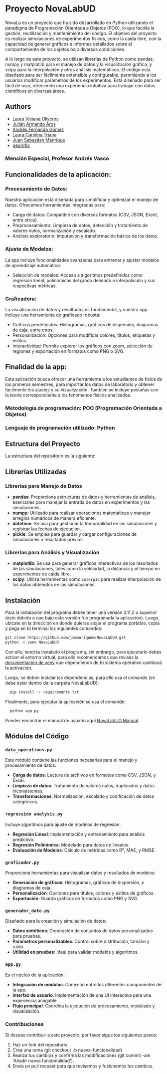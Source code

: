 # Proyecto NovaLabUD

NovaLa es un proyecto que ha sido desarrollado en Python utilizando el paradigma de Programación Orientada a Objetos (POO), lo que facilita la gestión, reutilización y mantenimiento del código. El objetivo del proyecto es realizar simulaciones de experimentos físicos, como la caída libre, con la capacidad de generar gráficos e informes detallados sobre el comportamiento de los objetos bajo diversas condiciones.

A lo largo de este proyecto, se utilizan librerías de Python como pandas, numpy y matplotlib para el manejo de datos y la visualización gráfica, y scipy para la interpolación y otros análisis matemáticos. El código está diseñado para ser fácilmente extensible y configurable, permitiendo a los usuarios modificar parámetros de los experimentos. Está diseñado para ser fácil de usar, ofreciendo una experiencia intuitiva para trabajar con datos científicos en diversas áreas.

## Authors

- [Laura Viviana Oliveros](https://www.github.com/OliverosLau)
- [Julián Armando Áros](https://www.github.com/Julianaros)
- [Andrés Fernando Gómez](https://www.github.com/fernandogomez0621)
- [Laura Carolina Triana](https://www.github.com/LTMeraki)
- [Juan Sebastian Manrique](https://www.github.com/jsmanriquem)
- [georgfis](https://www.github.com/georgfis)

### Mención Especial, Profesor Andrés Vasco

## Funcionalidades de la aplicación:

### Procesamiento de Datos:

Nuestra aplicación está diseñada para simplificar y optimizar el manejo de datos. Ofrecemos herramientas integradas para:

- Carga de datos: Compatible con diversos formatos (CSV, JSON, Excel, entre otros).
- Preprocesamiento: Limpieza de datos, detección y tratamiento de valores nulos, normalización y escalado.
- Análisis exploratorio: Imputación y transformación básica de los datos.

### Ajuste de Modelos:

La app incluye funcionalidades avanzadas para entrenar y ajustar modelos de aprendizaje automático:

- Selección de modelos: Acceso a algoritmos predefinidos como regresión lineal, polinómicas del grado deseado e interpolación y sus respectivas métricas.

### Graficadora:

La visualización de datos y resultados es fundamental, y nuestra app incluye una herramienta de graficado robusta:

- Gráficos predefinidos: Histogramas, gráficos de dispersión, diagramas de caja, entre otros.
- Personalización: Opciones para modificar colores, títulos, etiquetas y estilos.
- Interactividad: Permite explorar los gráficos con zoom, selección de regiones y exportación en formatos como PNG o SVG.

## Finalidad de la app:

Esta aplicación busca ofrecer una herramienta a los estudiantes de física de los primeros semestres, para importar los datos de laboratorio y obtener facilmente los ajustes y su vizualización. Tambien se incluye pestañas con la teoría correspondiente a los fenomenos físicos analizados.

### Metodología de programación: POO (Programación Orientada a Objetos)

### Lenguaje de programación utilizado: Python

## Estructura del Proyecto

La estructura del repositorio es la siguiente:

## Librerías Utilizadas

### Librerías para Manejo de Datos

- **pandas**: Proporciona estructuras de datos y herramientas de análisis, esenciales para manejar la entrada de datos en experimentos y las simulaciones.
- **numpy**: Utilizado para realizar operaciones matemáticas y manejar arreglos numéricos de manera eficiente.
- **datetime**: Se usa para gestionar la temporalidad en las simulaciones y registrar las fechas de ejecución.
- **pickle**: Se emplea para guardar y cargar configuraciones de simulaciones o resultados previos.

### Librerías para Análisis y Visualización

- **matplotlib**: Se usa para generar gráficos interactivos de los resultados de las simulaciones, tales como la velocidad, la distancia y el tiempo en experimentos de caída libre.
- **scipy**: Utiliza herramientas como `interp1d` para realizar interpolación de los datos obtenidos en las simulaciones.

## Instalación

Para la instalación del programa debes tener una versión 3.11.2 o superior (esto debido a que bajo esta versión fue programada la aplicación). Luego, ubícate en la dirección en donde quieras alojar el programa portable, copia y pega en tú terminal los siguientes comandos:

```bash
git clone https://github.com/jsmanriquem/NovaLabUD.git
python -m venv NovaLabUD
```

Con ello, tendrás instalado el programa, sin embargo, para ejecutarlo debes activar el entorno virtual, para ello recomendamos que revises la [documentación de venv](https://docs.python.org/3/library/venv.html#how-venvs-work) que dependiendo de tú sistema operativo cambiará la activación.

Luego, se deben instalar las dependencias, para ello usa el comando (se debe estar dentro de la carpeta NovaLabUD):

```bash
  pip install -r requirements.txt
```

Finalmente, para ejecutar la aplicación se usa el comando:

```bash
  python app.py
```

Puedes encontrar el manual de usuario aquí [NovaLabUD Manual](https://jsmanriquem.github.io/NovaLabUD/).

## Módulos del Código

### `data_operations.py`

Este módulo contiene las funciones necesarias para el manejo y procesamiento de datos:

- **Carga de datos**: Lectura de archivos en formatos como CSV, JSON, y Excel.
- **Limpieza de datos**: Tratamiento de valores nulos, duplicados y datos inconsistentes.
- **Transformaciones**: Normalización, escalado y codificación de datos categóricos.

### `regression analysis.py`

Incluye algoritmos para ajuste de modelos de regresión:

- **Regresión Lineal**: Implementación y entrenamiento para análisis predictivo.
- **Regresión Polinómica**: Modelado para datos no lineales.
- **Evaluación de Modelos**: Cálculo de métricas como R², MAE, y RMSE.

### `graficador.py`

Proporciona herramientas para visualizar datos y resultados de modelos:

- **Generación de gráficos**: Histogramas, gráficos de dispersión, y diagramas de caja.
- **Personalización**: Opciones para títulos, colores y estilos de gráficos.
- **Exportación**: Guarda gráficos en formatos como PNG y SVG.

### `generador_dato.py`

Diseñado para la creación y simulación de datos:

- **Datos sintéticos**: Generación de conjuntos de datos personalizados para pruebas.
- **Parámetros personalizables**: Control sobre distribución, tamaño y ruido.
- **Utilidad en pruebas**: Ideal para validar modelos y algoritmos.

### `app.py`

Es el núcleo de la aplicación:

- **Integración de módulos**: Conexión entre los diferentes componentes de la app.
- **Interfaz de usuario**: Implementación de una UI interactiva para una experiencia amigable.
- **Flujo principal**: Coordina la ejecución de procesamiento, modelado y visualización.

### Contribuciones

Si deseas contribuir a este proyecto, por favor sigue los siguientes pasos:

1. Haz un fork del repositorio.
2. Crea una rama (git checkout -b nueva-funcionalidad).
3. Realiza tus cambios y confirma las modificaciones (git commit -am 'Añadir nueva funcionalidad').
4. Envía un pull request para que revisemos y fusionemos los cambios.
